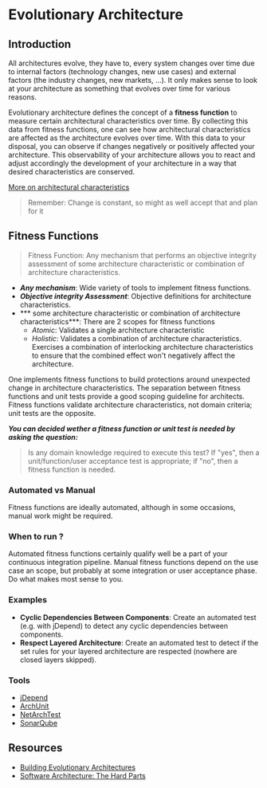 # Evolutionary Architecture

## Introduction

All architectures evolve, they have to, every system changes over time due to internal factors (technology changes, new use cases) and external factors (the industry changes, new markets, ...).
It only makes sense to look at your architecture as something that evolves over time for various reasons.

Evolutionary architecture defines the concept of a **fitness function** to measure certain architectural characteristics over time. By collecting this data from fitness functions, one can see how architectural characteristics are affected as the architecture evolves over time.
With this data to your disposal, you can observe if changes negatively or positively affected your architecture. This observability of your architecture allows you to react and adjust accordingly the development of your architecture in a way that desired characteristics are conserved.

[More on architectural characteristics](../architecture-characteristics/readme.md)

> Remember: Change is constant, so might as well accept that and plan for it

## Fitness Functions

> Fitness Function: Any mechanism that performs an objective integrity assessment of some architecture characteristic or combination of architecture characteristics.

* ***Any mechanism***: Wide variety of tools to implement fitness functions.
* ***Objective integrity Assessment***: Objective definitions for architecture characteristics.
* *** some architecture characteristic or combination of architecture characteristics***: There are 2 scopes for fitness functions
    * *Atomic*: Validates a single architecture characteristic
    * *Holistic*: Validates a combination of architecture characteristics. Exercises a combination of interlocking architecture characteristics to ensure that the combined effect won't negatively affect the architecture.

One implements fitness functions to build protections around unexpected change in architecture characteristics.
The separation between fitness functions and unit tests provide a good scoping guideline for architects. Fitness functions validate architecture characteristics, not domain criteria; unit tests are the opposite.

***You can decided wether a fitness function or unit test is needed by asking the question:***

> Is any domain knowledge required to execute this test? If "yes", then a unit/function/user acceptance test is appropriate; if "no", then a fitness function is needed.

### Automated vs Manual

Fitness functions are ideally automated, although in some occasions, manual work might be required.

### When to run ?

Automated fitness functions certainly qualify well be a part of your continuous integration pipeline. Manual fitness functions depend on the use case an scope, but probably at some integration or user acceptance phase. Do what makes most sense to you.

### Examples

* **Cyclic Dependencies Between Components**: Create an automated test (e.g. with jDepend) to detect any cyclic dependencies between components. 
* **Respect Layered Architecture**: Create an automated test to detect if the set rules for your layered architecture are respected (nowhere are closed layers skipped).

### Tools

* [jDepend](https://github.com/clarkware/jdepend)
* [ArchUnit](https://www.archunit.org/)
* [NetArchTest](https://github.com/BenMorris/NetArchTest)
* [SonarQube](https://www.sonarsource.com/)


## Resources

* [Building Evolutionary Architectures](https://www.oreilly.com/library/view/building-evolutionary-architectures/9781491986356/)
* [Software Architecture: The Hard Parts](https://architecturethehardparts.com/)